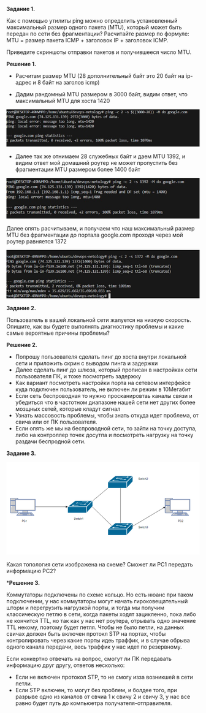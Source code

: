 **Задание 1.**

Как с помощью утилиты ping можно определить установленный максимальный размер одного пакета (MTU), который может быть передан по сети без фрагментации? Расчитайте размер по формуле: MTU = размер пакета ICMP + заголовок IP + заголовок ICMP.

Приведите скриншоты отправки пакетов и получившееся число MTU.

**Решение 1.**

- Расчитам размер MTU (28 дополнительный байт это 20 байт на ip-адрес и 8 байт на заголов icmp)

- Дадим рандомный MTU размером в 3000 байт, видим ответ, что максимальный MTU для хоста 1420

 ![alt text](https://github.com/mezhibo/Ethernet-trablshuting/blob/0284595292a841ef555be4a49a19c252b88c50e0/IMG/11.jpg)
 

- Далее так же отнимаем 28 служебных байт и даем MTU 1392, и видим ответ мой домашний роутер не может пропустить без фрагментации MTU размером более 1400 байт


![alt text](https://github.com/mezhibo/Ethernet-trablshuting/blob/0284595292a841ef555be4a49a19c252b88c50e0/IMG/2.jpg)


Далее опять расчитываем, и получаем что наш максимальный размер MTU без фрагментации до портала google.com проходя через мой роутер равняется 1372

![alt text](https://github.com/mezhibo/Ethernet-trablshuting/blob/0284595292a841ef555be4a49a19c252b88c50e0/IMG/3.jpg)



**Задание 2.**

Пользователь в вашей локальной сети жалуется на низкую скорость. Опишите, как вы будете выполнять диагностику проблемы и какие самые вероятные причины проблемы?


**Решение 2.**

- Попрошу пользователя сделать пинг до хоста внутри локальной сети и приложить скрин с выводом пинга и задержки
- Далее сделать пинг до шлюза, который прописан в настройках сети пользователя ПК, и тоже посмотреть задержку
- Как вариант посмотреть настройки порта на сетевом интерфейсе куда подключен пользователь, не включен ли режим в 10Мегабит
- Если сеть беспроводная то нужно просканировтаь каналы связи и убедиться что в частотном диапазоне нашей сети нет других более мозщных сетей, которые кладут сигнал
- Узнать массовость проблемы, чтобы знать откуда идет проблема, от свича или от ПК пользователя.
- Если опять же мы на беспроводной сети, то зайти на точку доступа, либо на контроллер точек досутпа и посмотреть нагрузку на точку раздачи беспродной сети.


**Задание 3.**

![alt text](https://github.com/mezhibo/Ethernet-trablshuting/blob/519039a09f4e5f31da68f0095c45d3db03c954ff/IMG/4.png)

Какая топология сети изображена на схеме? Сможет ли PC1 передать информацию PC2?



***Решение 3.**

Коммутаторы подключены по схеме кольцо. Но есть нюанс при таком подключении, у нас коммутаторы могут начать гироковещательный шторм и перегрузить нагрузкой порты, и тогда мы получим классическую петлю в сети, когда пакеты ходят зацикленно, пока либо не кончится TTL, но так как у нас нет роутера, отрывать одно значение TTL некому, поэтому будет петля. Чтобы не было петли, на данных свичах должен быть включен протокл STP на портах, чтобы контролировать через какие порты идеь траффик, и в случае обрыва одного канала передачи, весь траффик у нас идет по резервному.

Если конкертно отвечать на вопрос, смогут ли ПК передавать информацию друг другу, ответов несколько:

- Если не включен протокол STP, то не смогу изза возникшей в сети петли.
- Если STP включен, то могут без проблем, и болдее того, при разрыве одно из каналов от свчиа 1 к свичу 2 и свичу 3, у нас все равно будет путь до компьюетра получателя-отправителя.




